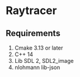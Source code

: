 # Raytracer

## Requirements
1. Cmake 3.13 or later
2. C++ 14
3. Lib SDL 2, SDL2_image
4. nlohmann lib-json
